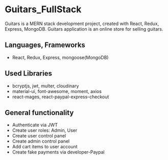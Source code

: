 # Guitars_FullStack

Guitars is a MERN stack development project, created with React, Redux, Express, MongoDB.
Guitars application is an online store for selling guitars.

## Languages, Frameworks

- React, Redux, Express, mongoose(MongoDB)

## Used Libraries

- bcryptjs, jwt, multer, cloudinary
- material-ui, font-awesome, moment, axios
- react-mages, react-paypal-express-checkout

## General functionality

- Authenticate via JWT
- Create user roles: Admin, User
- Create user control panel
- Create admin control panel
- Add cart items to user account
- Create fake payments via developer-Paypal
